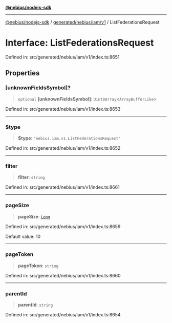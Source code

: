 [**@nebius/nodejs-sdk**](../../../../../README.md)

***

[@nebius/nodejs-sdk](../../../../../README.md) / [generated/nebius/iam/v1](../README.md) / ListFederationsRequest

# Interface: ListFederationsRequest

Defined in: src/generated/nebius/iam/v1/index.ts:8651

## Properties

### \[unknownFieldsSymbol\]?

> `optional` **\[unknownFieldsSymbol\]**: `Uint8Array`\<`ArrayBufferLike`\>

Defined in: src/generated/nebius/iam/v1/index.ts:8653

***

### $type

> **$type**: `"nebius.iam.v1.ListFederationsRequest"`

Defined in: src/generated/nebius/iam/v1/index.ts:8652

***

### filter

> **filter**: `string`

Defined in: src/generated/nebius/iam/v1/index.ts:8661

***

### pageSize

> **pageSize**: [`Long`](../../../../../runtime/protos/core/classes/Long.md)

Defined in: src/generated/nebius/iam/v1/index.ts:8659

Default value: 10

***

### pageToken

> **pageToken**: `string`

Defined in: src/generated/nebius/iam/v1/index.ts:8660

***

### parentId

> **parentId**: `string`

Defined in: src/generated/nebius/iam/v1/index.ts:8654
